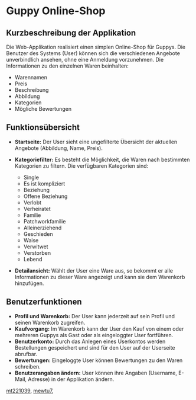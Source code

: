 # Guppy Online-Shop

## Kurzbeschreibung der Applikation

Die Web-Applikation realisiert einen simplen Online-Shop für Guppys. Die Benutzer des Systems (User) können sich die verschiedenen Angebote unverbindlich ansehen, ohne eine Anmeldung vorzunehmen. Die Informationen zu den einzelnen Waren beinhalten:

- Warennamen
- Preis
- Beschreibung
- Abbildung
- Kategorien
- Mögliche Bewertungen

## Funktionsübersicht

- **Startseite:** Der User sieht eine ungefilterte Übersicht der aktuellen Angebote (Abbildung, Name, Preis).
- **Kategoriefilter:** Es besteht die Möglichkeit, die Waren nach bestimmten Kategorien zu filtern. Die verfügbaren Kategorien sind:

  - Single
  - Es ist kompliziert
  - Beziehung
  - Offene Beziehung
  - Verlobt
  - Verheiratet
  - Familie
  - Patchworkfamilie
  - Alleinerziehend
  - Geschieden
  - Waise
  - Verwitwet
  - Verstorben
  - Lebend

- **Detailansicht:** Wählt der User eine Ware aus, so bekommt er alle Informationen zu dieser Ware angezeigt und kann sie dem Warenkorb hinzufügen.

## Benutzerfunktionen

- **Profil und Warenkorb:** Der User kann jederzeit auf sein Profil und seinen Warenkorb zugreifen.
- **Kaufvorgang:** Im Warenkorb kann der User den Kauf von einem oder mehreren Guppys als Gast oder als eingeloggter User fortführen.
- **Benutzerkonto:** Durch das Anlegen eines Userkontos werden Bestellungen gespeichert und sind für den User auf der Userseite abrufbar.
- **Bewertungen:** Eingeloggte User können Bewertungen zu den Waren schreiben.
- **Benutzerangaben ändern:** User können ihre Angaben (Username, E-Mail, Adresse) in der Applikation ändern.


[mt221039](https://github.com/mt221039), [mewtu7](https://github.com/mewtu7),